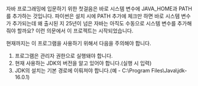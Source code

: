 자바 프로그래밍에 입문하기 위한 첫걸음은 바로 시스템 변수에 JAVA_HOME과 PATH를 추가하는 것입니다.
파이썬은 설치 시에 PATH 추가에 체크만 하면 바로 시스템 변수가 추가되는데 왜 출시된 지 25년이 넘은 자바는 아직도 수동으로 시스템 변수를 추가해 줘야 할까요?
이런 의문에서 이 프로젝트는 시작되었습니다.

현재까지는 이 프로그램을 사용하기 위해서 다음을 주의해야 합니다.

1. 프로그램은 관리자 권한으로 실행돼야 합니다.
2. 현재 사용하는 JDK의 버전을 알고 있어야 합니다.(실행 시 입력)
3. JDK의 설치는 기본 경로에 이뤄져야 합니다.(예 - C:\Program Files\Java\jdk-16.0.1)
